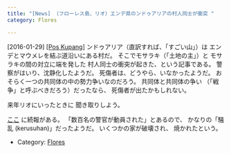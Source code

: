 ```yaml
---
title: "[News] （フローレス島、リオ）エンデ県のンドゥアリアの村人同士が衝突 "
category: Flores

---
```


[2016-01-29] [[Pos Kupang]](http://kupang.tribunnews.com/2016/01/28/warga-nduaria-bentrok)  ンドゥアリア（直訳すれば、「すごい山」）は
エンデとマウメレを結ぶ道沿いにある村だ。
そこでモサラキ（「土地の主」）と
モサラキの間の対立に端を発した
村人同士の衝突が起きた、という記事である。
警察がはいり、沈静化したようだ。
死傷者は、どうやら、いなかったようだ。
おそらく一つの共同体の中の勢力争いなのだろう。
共同体と共同体の争い
（「戦争」と呼ぶべきだろう）だったなら、
死傷者が出たかもしれない。

 来年リオにいったときに
聞き取りしよう。

 [ここ](http://bit.ly/1Q0cX3y)
に続報がある。
「数百名の警官が動員された」とあるので、
かなりの「騒乱 (kerusuhan)」だったようだ。
いくつかの家が破壊され、
焼かれたという。

- Category: [Flores](/categories.html#Flores)


